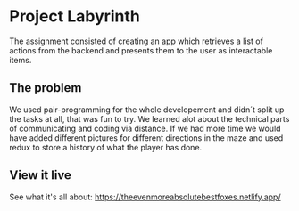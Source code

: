 # Project Labyrinth

The assignment consisted of creating an app which retrieves a list of actions from the backend and presents them to the user as interactable items. 

## The problem

We used pair-programming for the whole developement and didn´t split up the tasks at all, that was fun to try. We learned alot about the technical parts of communicating and coding via distance. 
If we had more time we would have added different pictures for different directions in the maze and used redux to store a history of what the player has done.

## View it live

See what it's all about: https://theevenmoreabsolutebestfoxes.netlify.app/
